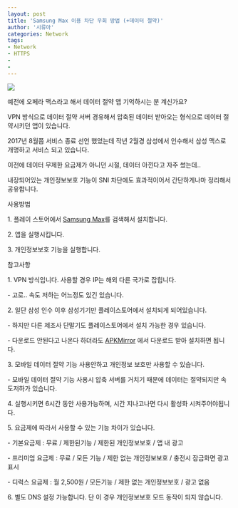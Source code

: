 ```yaml
---
layout: post
title: 'Samsung Max 이용 차단 우회 방법 (+데이터 절약)'
author: '시류아'
categories: Network
tags:
- Network
- HTTPS
-
-
---
```



<script> location.href='https://cafe.naver.com/develoid/850856' ; </script>

<img src="https://cafeptthumb-phinf.pstatic.net/MjAxOTAyMTNfMTEg/MDAxNTUwMDIyNjY2MzEw.rk3I5AnuE-snoLvzH-pt8NYA5PbKbaPqEBC-rhJbgr4g.lgSeBlqo2cn1Psk7HJrxq2FKERumL4QQDd5yXA_M0oog.PNG.searphiel9/%EC%82%BC%EC%84%B1%EB%A7%A5%EC%8A%A4.png?type=w740"><p>예전에 오페라 맥스라고 해서 데이터 절약 앱 기억하시는 분 계신가요?</p>
<p>VPN 방식으로 데이터 절약 서버 경유해서 압축된 데이터 받아오는 형식으로 데이터 절약시키던 앱이 있습니다.</p>
<p>2017년 8월쯤 서비스 종료 선언 했었는데 작년 2월경 삼성에서 인수해서 삼성 맥스로 개명하고 서비스 되고 있습니다.</p>
<p>이전에 데이터 무제한 요금제가 아니던 시절, 데이터 아낀다고 자주 썼는데..</p>
<p>내장되어있는 개인정보보호 기능이 SNI 차단에도 효과적이어서 간단하게나마 정리해서 공유합니다.</p>
<p>사용방법</p>
<p>1. 플레이 스토어에서 <a href="https://play.google.com/store/apps/details?id=com.opera.max.global&amp;hl=ko">Samsung Max</a>를 검색해서 설치합니다.</p>
<p>2. 앱을 실행시킵니다.</p>
<p>3. 개인정보보호 기능을 실행합니다.</p>
<p>참고사항</p>
<p>1. VPN 방식입니다. 사용할 경우 IP는 해외 다른 국가로 잡힙니다.</p>
<p>- 고로.. 속도 저하는 어느정도 있긴 있습니다.</p>
<p>2. 일단 삼성 인수 이후 삼성기기만 플레이스토어에서 설치되게 되어있습니다.</p>
<p>- 하지만 다른 제조사 단말기도 플레이스토어에서 설치 가능한 경우 있습니다.</p>
<p>- 다운로드 안된다고 나온다 하더라도&nbsp;<a href="https://www.apkmirror.com/apk/max-apps/samsung-max-data-savings-privacy-protection/">APKMirror</a>&nbsp;에서 다운로드 받아 설치하면 됩니다.</p>
<p>3.&nbsp;모바일 데이터 절약 기능 사용안하고 개인정보 보호만 사용할 수 있습니다.</p>
<p>- 모바일 데이터 절약 기능 사용시 압축 서버를 거치기 때문에 데이터는 절약되지만 속도저하가 있습니다.</p>
<p>4. 실행시키면 6시간 동안 사용가능하며, 시간 지나고나면 다시 활성화 시켜주어야됩니다.</p>
<p>5. 요금제에 따라서 사용할 수 있는 기능 차이가 있습니다.</p>
<p>- 기본요금제 : 무료 / 제한된기능 / 제한된 개인정보보호 / 앱 내 광고</p>
<p>- 프리미엄 요금제 : 무료 / 모든 기능 / 제한 없는 개인정보보호 / 충전시 잠금화면 광고 표시</p>
<p>- 디럭스 요금제 : 월 2,500원 / 모든기능 / 제한 없는 개인정보보호 / 광고 없음</p>
<p>6. 별도 DNS 설정 가능합니다. 단 이 경우 개인정보보호 모드 동작이 되지 않습니다.</p>


